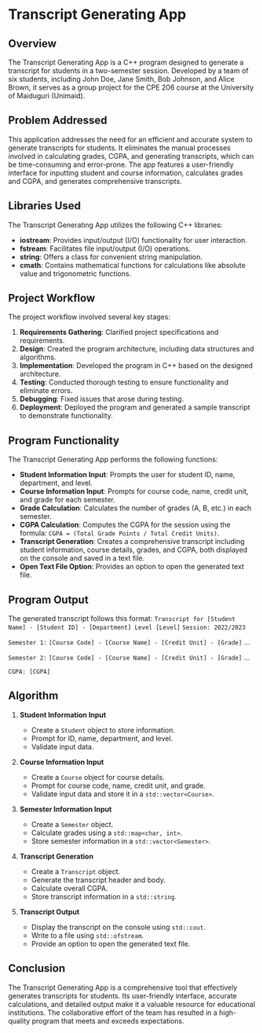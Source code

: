 # Transcript Generating App

## Overview

The Transcript Generating App is a C++ program designed to generate a transcript for students in a two-semester session. Developed by a team of six students, including John Doe, Jane Smith, Bob Johnson, and Alice Brown, it serves as a group project for the CPE 206 course at the University of Maiduguri (Unimaid).

## Problem Addressed

This application addresses the need for an efficient and accurate system to generate transcripts for students. It eliminates the manual processes involved in calculating grades, CGPA, and generating transcripts, which can be time-consuming and error-prone. The app features a user-friendly interface for inputting student and course information, calculates grades and CGPA, and generates comprehensive transcripts.

## Libraries Used

The Transcript Generating App utilizes the following C++ libraries:

- **iostream**: Provides input/output (I/O) functionality for user interaction.
- **fstream**: Facilitates file input/output (I/O) operations.
- **string**: Offers a class for convenient string manipulation.
- **cmath**: Contains mathematical functions for calculations like absolute value and trigonometric functions.

## Project Workflow

The project workflow involved several key stages:

1. **Requirements Gathering**: Clarified project specifications and requirements.
2. **Design**: Created the program architecture, including data structures and algorithms.
3. **Implementation**: Developed the program in C++ based on the designed architecture.
4. **Testing**: Conducted thorough testing to ensure functionality and eliminate errors.
5. **Debugging**: Fixed issues that arose during testing.
6. **Deployment**: Deployed the program and generated a sample transcript to demonstrate functionality.

## Program Functionality

The Transcript Generating App performs the following functions:

- **Student Information Input**: Prompts the user for student ID, name, department, and level.
- **Course Information Input**: Prompts for course code, name, credit unit, and grade for each semester.
- **Grade Calculation**: Calculates the number of grades (A, B, etc.) in each semester.
- **CGPA Calculation**: Computes the CGPA for the session using the formula: `CGPA = (Total Grade Points / Total Credit Units)`.
- **Transcript Generation**: Creates a comprehensive transcript including student information, course details, grades, and CGPA, both displayed on the console and saved in a text file.
- **Open Text File Option**: Provides an option to open the generated text file.

## Program Output

The generated transcript follows this format:
```Transcript for [Student Name] - [Student ID] - [Department] Level [Level]```
```Session: 2022/2023```

```Semester 1:```
```[Course Code] - [Course Name] - [Credit Unit] - [Grade]```
...

```Semester 2:```
```[Course Code] - [Course Name] - [Credit Unit] - [Grade]```
...

```CGPA: [CGPA]```


## Algorithm

1. **Student Information Input**
   - Create a `Student` object to store information.
   - Prompt for ID, name, department, and level.
   - Validate input data.

2. **Course Information Input**
   - Create a `Course` object for course details.
   - Prompt for course code, name, credit unit, and grade.
   - Validate input data and store it in a `std::vector<Course>`.

3. **Semester Information Input**
   - Create a `Semester` object.
   - Calculate grades using a `std::map<char, int>`.
   - Store semester information in a `std::vector<Semester>`.

4. **Transcript Generation**
   - Create a `Transcript` object.
   - Generate the transcript header and body.
   - Calculate overall CGPA.
   - Store transcript information in a `std::string`.

5. **Transcript Output**
   - Display the transcript on the console using `std::cout`.
   - Write to a file using `std::ofstream`.
   - Provide an option to open the generated text file.

## Conclusion

The Transcript Generating App is a comprehensive tool that effectively generates transcripts for students. Its user-friendly interface, accurate calculations, and detailed output make it a valuable resource for educational institutions. The collaborative effort of the team has resulted in a high-quality program that meets and exceeds expectations.
